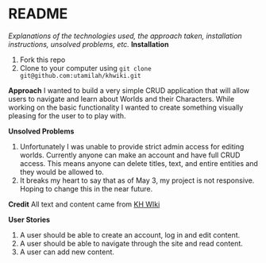 # README
*Explanations of the technologies used, the approach taken, installation instructions, unsolved problems, etc.*
**Installation**
1. Fork this repo
2. Clone to your computer using `git clone git@github.com:utamilah/khwiki.git`

**Approach**
I wanted to build a very simple CRUD application that will allow users to navigate and learn about Worlds and their Characters. While working on the basic functionality I wanted to create something visually pleasing for the user to to play with.

**Unsolved Problems**
1. Unfortunately I was unable to provide strict admin access for editing worlds. Currently anyone can make an account and have full CRUD access. This means anyone can delete titles, text, and entire entities and they would be allowed to.
2. It breaks my heart to say that as of May 3, my project is not responsive. Hoping to change this in the near future.

**Credit**
All text and content came from [KH WIki](https://www.khwiki.com/)

**User Stories**
1. A user should be able to create an account, log in and edit content.
2. A user should be able to navigate through the site and read content.
3. A user can add new content.
